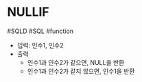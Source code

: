 # NULLIF

#SQLD #SQL #function 

- 입력: 인수1, 인수2
- 출력
	- 인수1과 인수2가 같으면, NULL을 반환
	- 인수1과 인수2가 같지 않으면, 인수1을 반환

